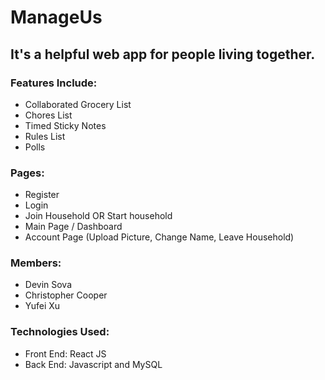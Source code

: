 # ManageUs

## It's a helpful web app for people living together.

### Features Include:
- Collaborated Grocery List
- Chores List
- Timed Sticky Notes
- Rules List
- Polls

### Pages:
- Register
- Login
- Join Household OR Start household
- Main Page / Dashboard
- Account Page (Upload Picture, Change Name, Leave Household)

### Members:
- Devin Sova
- Christopher Cooper
- Yufei Xu

### Technologies Used:
- Front End: React JS
- Back End: Javascript and MySQL
